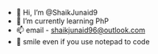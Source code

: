 - 👋 Hi, I’m @ShaikJunaid9
- 🌱 I’m currently learning PhP
- 📫 email - shaikjunaid96@outlook.com
- 🙂 smile even if you use notepad to code
<!---
ShaikJunaid9/ShaikJunaid9 is a ✨ special ✨ repository because its `README.md` (this file) appears on your GitHub profile.
You can click the Preview link to take a look at your changes.
--->
